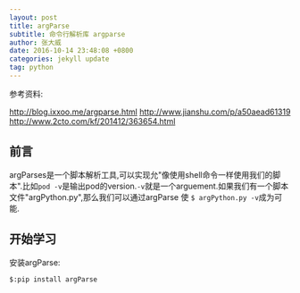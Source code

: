 ```yaml
---
layout: post
title: argParse
subtitle: 命令行解析库 argparse
author: 张大威
date: 2016-10-14 23:48:08 +0800
categories: jekyll update
tag: python
---
```

参考资料:

 <a src = "http://blog.ixxoo.me/argparse.html">http://blog.ixxoo.me/argparse.html</a>
 <a src="http://www.jianshu.com/p/a50aead61319">http://www.jianshu.com/p/a50aead61319</a>
 <a>http://www.2cto.com/kf/201412/363654.html</a>
	

<h2>前言</h2>
<p>argParses是一个脚本解析工具,可以实现允"像使用shell命令一样使用我们的脚本".比如<code>pod -v</code>是输出pod的version.<code>-v</code>就是一个arguement.如果我们有一个脚本文件"argPython.py",那么我们可以通过argParse 使 <code>$ argPython.py -v</code>成为可能.</p>

<h2>开始学习</h2>
安装argParse:
	
<code>$:pip install argParse</code>










